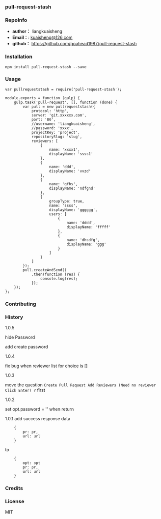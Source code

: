 ### pull-request-stash

### RepoInfo
 * **author：** liangkuaisheng
 * **Email：**: kuaisheng@126.com
 * **github：** https://github.com/goahead1987/pull-request-stash


### Installation

`npm install pull-request-stash --save`

### Usage

```
var pullrequeststash = require('pull-request-stash');

module.exports = function (gulp) {
    gulp.task('pull-request', [], function (done) {
        var pull = new pullrequeststash({
            protocol: 'http',
            server: 'git.xxxxxx.com',
            port: '80',
            //username: 'liangkuaisheng',
            //password: 'xxxx',
            projectKey: 'project',
            repositorySlug: 'slug',
            reviewers: [
                {
                    name: 'xxxx1',
                    displayName: 'ssss1'
                },
                {
                    name: 'ddd',
                    displayName: 'vvzd'
                },
                {
                    name: 'gfbs',
                    displayName: 'ndfgnd'
                },
                {
                    groupType: true,
                    name: 'ssss',
                    displayName: 'gggggg',
                    users: [
                        {
                            name: 'dddd',
                            displayName: 'fffff'
                        },
                        {
                            name: 'dhsdfg',
                            displayName: 'ggg'
                        }
                    ]
                }
            ]
        });
        pull.createAndSend()
            .then(function (res) {
                console.log(res);
            });
    });
};

```
### Contributing

### History

1.0.5

hide Password

add create password

1.0.4

fix bug when reviewer list for choice is []

1.0.3

move the question `Create Pull Request Add Reviewers (Need no reviewer Click Enter) ?` first

1.0.2

set opt.password = '' when return

1.0.1
add success response data
```
    {
        pr: pr,
        url: url
    }
```
to

```
    {
        opt: opt
        pr: pr,
        url: url
    }
```

### Credits

### License
MIT